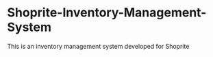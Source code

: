 # Shoprite-Inventory-Management-System
This is an inventory management system developed for Shoprite
